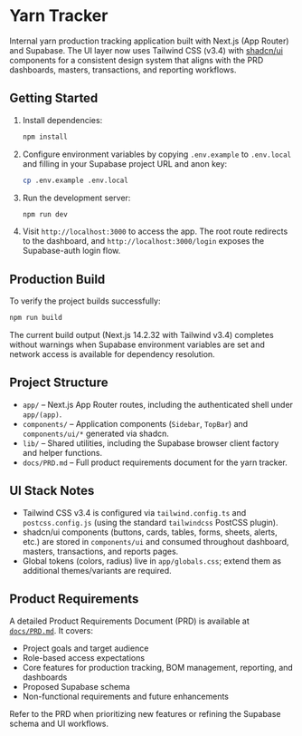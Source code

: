 # Yarn Tracker

Internal yarn production tracking application built with Next.js (App Router) and Supabase. The UI layer now uses Tailwind CSS (v3.4) with [shadcn/ui](https://ui.shadcn.com) components for a consistent design system that aligns with the PRD dashboards, masters, transactions, and reporting workflows.

## Getting Started

1. Install dependencies:
   ```bash
   npm install
   ```
2. Configure environment variables by copying `.env.example` to `.env.local` and filling in your Supabase project URL and anon key:
   ```bash
   cp .env.example .env.local
   ```
3. Run the development server:
   ```bash
   npm run dev
   ```
4. Visit `http://localhost:3000` to access the app. The root route redirects to the dashboard, and `http://localhost:3000/login` exposes the Supabase-auth login flow.

## Production Build

To verify the project builds successfully:

```bash
npm run build
```

The current build output (Next.js 14.2.32 with Tailwind v3.4) completes without warnings when Supabase environment variables are set and network access is available for dependency resolution.

## Project Structure

- `app/` – Next.js App Router routes, including the authenticated shell under `app/(app)`.
- `components/` – Application components (`Sidebar`, `TopBar`) and `components/ui/*` generated via shadcn.
- `lib/` – Shared utilities, including the Supabase browser client factory and helper functions.
- `docs/PRD.md` – Full product requirements document for the yarn tracker.

## UI Stack Notes

- Tailwind CSS v3.4 is configured via `tailwind.config.ts` and `postcss.config.js` (using the standard `tailwindcss` PostCSS plugin).
- shadcn/ui components (buttons, cards, tables, forms, sheets, alerts, etc.) are stored in `components/ui` and consumed throughout dashboard, masters, transactions, and reports pages.
- Global tokens (colors, radius) live in `app/globals.css`; extend them as additional themes/variants are required.

## Product Requirements

A detailed Product Requirements Document (PRD) is available at [`docs/PRD.md`](docs/PRD.md). It covers:

- Project goals and target audience
- Role-based access expectations
- Core features for production tracking, BOM management, reporting, and dashboards
- Proposed Supabase schema
- Non-functional requirements and future enhancements

Refer to the PRD when prioritizing new features or refining the Supabase schema and UI workflows.
